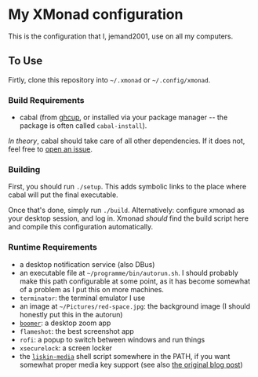 # My XMonad configuration

This is the configuration that I, jemand2001, use on all my computers.

## To Use

Firtly, clone this repository into `~/.xmonad` or `~/.config/xmonad`.

### Build Requirements
- cabal (from [ghcup](https://www.haskell.org/ghcup/), or installed via your package manager -- the package is often called `cabal-install`).

*In theory*, cabal should take care of all other dependencies. If it does not, feel free to [open an issue](https://github.com/jemand2001/xmonad-config/issues/new/choose).

### Building

First, you should run `./setup`. This adds symbolic links to the place where cabal will put the final executable.

Once that's done, simply run `./build`. Alternatively: configure xmonad as your desktop session, and log in. Xmonad *should* find the build script here and compile this configuration automatically.

### Runtime Requirements

- a desktop notification service (also DBus)
- an executable file at `~/programme/bin/autorun.sh`. I should probably make this path configurable at some point, as it has become somewhat of a problem as I put this on more machines.
- `terminator`: the terminal emulator I use
- an image at `~/Pictures/red-space.jpg`: the background image (I should honestly put this in the autorun)
- [`boomer`](https://github.com/tsoding/boomer): a desktop zoom app
- `flameshot`: the best screenshot app
- `rofi`: a popup to switch between windows and run things
- `xsecurelock`: a screen locker
- the [`liskin-media`](`https://github.com/liskin/dotfiles/blob/15c2cd83ce7297c38830053a9fd2be2f3678f4b0/bin/liskin-media`) shell script somewhere in the PATH, if you want somewhat proper media key support (see also [the original blog post](https://work.lisk.in/2020/05/06/linux-media-control.html))

